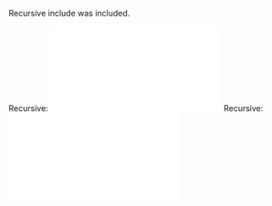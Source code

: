 Recursive include was included.

Recursive: ![Include 1](include_1.md)
Recursive: ![Include 2](include_2.md)
